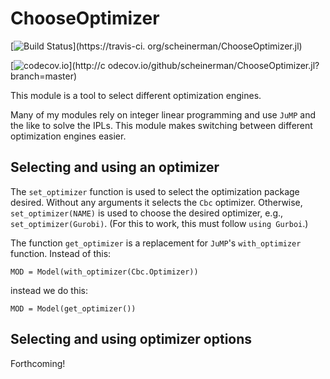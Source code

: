# ChooseOptimizer

[![Build Status](https://travis-ci.org/scheinerman/ChooseOptimizer.jl.svg?branch=master)](https://travis-ci.
org/scheinerman/ChooseOptimizer.jl)

[![codecov.io](http://codecov.io/github/scheinerman/ChooseOptimizer.jl/coverage.svg?branch=master)](http://c
odecov.io/github/scheinerman/ChooseOptimizer.jl?branch=master)



This module is a tool to select different optimization engines.

Many of my modules rely on integer linear programming and use `JuMP`
and the like to solve the IPLs. This module makes switching between
different optimization engines easier.

## Selecting and using an optimizer

The `set_optimizer` function is used to select the optimization package
desired. Without any arguments it selects the `Cbc` optimizer. Otherwise,
`set_optimizer(NAME)` is used to choose the desired optimizer, e.g.,
`set_optimizer(Gurobi)`. (For this to work, this must follow
  `using Gurboi`.)

The function `get_optimizer` is a replacement for `JuMP`'s
`with_optimizer` function. Instead of this:
```
MOD = Model(with_optimizer(Cbc.Optimizer))
```
instead we do this:
```
MOD = Model(get_optimizer())
```

## Selecting and using optimizer options

Forthcoming!
